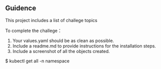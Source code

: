 ## Guidence

This project includes a list of challege topics

To complete the challege：

1. Your values.yaml should be as clean as possible.
2. Include a readme.md to provide instructions for the installation steps.
3. Include a screenshot of all the objects created.

$ kubectl get all -n namespace
